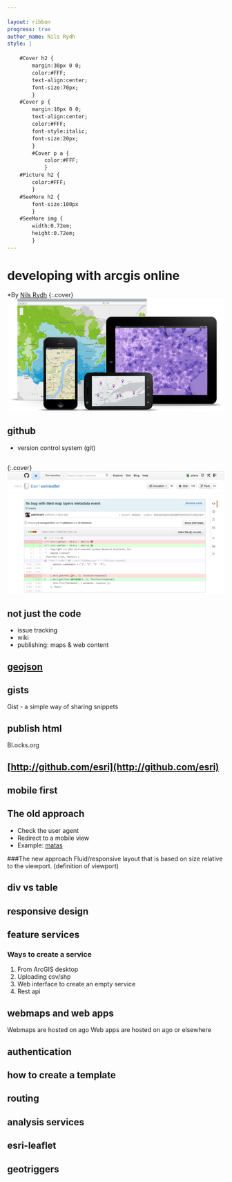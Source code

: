 ```yaml
---

layout: ribbon
progress: true
author_name: Nils Rydh
style: |

    #Cover h2 {
        margin:30px 0 0;
        color:#FFF;
        text-align:center;
        font-size:70px;
        }
    #Cover p {
        margin:10px 0 0;
        text-align:center;
        color:#FFF;
        font-style:italic;
        font-size:20px;
        }
        #Cover p a {
            color:#FFF;
            }
    #Picture h2 {
        color:#FFF;
        }
    #SeeMore h2 {
        font-size:100px
        }
    #SeeMore img {
        width:0.72em;
        height:0.72em;
        }
---
```


# developing with arcgis online 
*By [Nils Rydh](http://twitter.com/pilsna) 
{:.cover}
![](pictures/arcgis-devices-large.png)
<!-- photo from developers.arcgis.com -->

## github
- version control system (git)

## 
{:.cover}
![](pictures/esri-leaflet.png)

## not just the code
- issue tracking
- wiki
- publishing: maps & web content

## [geojson](https://github.com/Neogeografen/beachnumbers/blob/master/beachnumber.geojson) 

## gists
Gist - a simple way of sharing snippets

## publish html
Bl.ocks.org 

## [http://github.com/esri](http://github.com/esri) 


## mobile first

## The old approach 
- Check the user agent  
- Redirect to a mobile view 
- Example: [matas](http://matas.dk)

###The new approach 
Fluid/responsive layout that is based on size relative to the viewport. (definition of viewport) 



## div vs table

## responsive design

## feature services
### Ways to create a service
1. From ArcGIS desktop 
2. Uploading csv/shp
3. Web interface to create an empty service
4. Rest api


## webmaps and web apps
Webmaps are hosted on ago
Web apps are hosted on ago or elsewhere 


## authentication 

## how to create a template

## routing

## analysis services

## esri-leaflet

## geotriggers 




